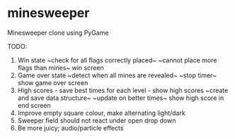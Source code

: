 # minesweeper
Minesweeper clone using PyGame

TODO:

1. Win state
    ~check for all flags correctly placed~
    ~cannot place more flags than mines~
    win screen
2. Game over state
    ~detect when all mines are revealed~
    ~stop timer~
    show game over screen
3. High scores - save best times for each level - show high scores
    ~create and save data structure~
    ~update on better times~
    show high score in end screen
4. Improve empty square colour, make alternating light/dark
5. Sweeper field should not react under open drop down
6. Be more juicy; audio/particle effects